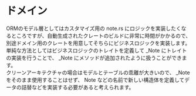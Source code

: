 # ドメイン

ORMのモデル層としてはカスタマイズ用の note.rs にロジックを実装したくなるところですが、自動生成されたクレートのビルドに非常に時間がかかるので、別途ドメイン用のクレートを用意してそちらにビジネスロジックを実装します。  
単純な方法としてはビジネスロジックのトレイトを定義して _Note にトレイトの実装を行うことで、 _Note にメソッドが追加されたように扱うことができます。  
クリーンアーキテクチャの場合はモデルとテーブルの乖離が大きいので、 _Note をそのまま使用することはせず、 Note などの名前で新しい構造体を定義してデータの詰替などを実装する必要があると考えられます。
